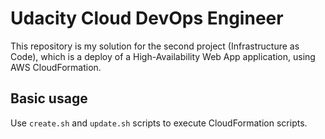 # Udacity Cloud DevOps Engineer

This repository is my solution for the second project (Infrastructure as Code), which is a deploy of a High-Availability Web App application, using AWS CloudFormation.

## Basic usage

Use ``create.sh`` and ``update.sh`` scripts to execute CloudFormation scripts.  

